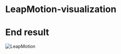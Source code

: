 # LeapMotion-visualization


# End result
![LeapMotion](https://user-images.githubusercontent.com/53980377/171489718-c79b1330-350d-44b7-9c76-3077b6633f61.gif)
